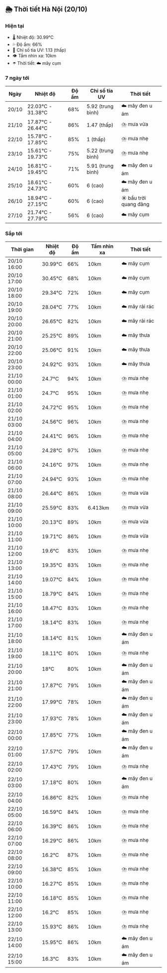 ## 🌦️ Thời tiết Hà Nội (20/10)

### Hiện tại

- 🌡️ Nhiệt độ: 30.99℃
- 💦 Độ ẩm: 66%
- 🌟 Chỉ số tia UV: 1.13 (thấp)
- 👁️ Tầm nhìn xa: 10km
- ☂️ Thời tiết: ☁️ mây cụm

### 7 ngày tới

| Ngày | Nhiệt độ | Độ ẩm | Chỉ số tia UV | Thời tiết |
| --- | --- | --- | --- | --- |
| 20/10 | 22.03℃ - 31.38℃ | 68% | 5.92 (trung bình) | ☁️ mây đen u ám |
| 21/10 | 17.87℃ - 26.44℃ | 86% | 1.47 (thấp) | ⛈️ mưa vừa |
| 22/10 | 15.78℃ - 17.85℃ | 85% | 1 (thấp) | ⛈️ mưa nhẹ |
| 23/10 | 15.61℃ - 19.73℃ | 75% | 5.22 (trung bình) | ⛈️ mưa nhẹ |
| 24/10 | 16.81℃ - 19.45℃ | 71% | 5.91 (trung bình) | ☁️ mây đen u ám |
| 25/10 | 18.61℃ - 24.73℃ | 60% | 6 (cao) | ☁️ mây đen u ám |
| 26/10 | 18.94℃ - 27.15℃ | 60% | 6 (cao) | ☀️ bầu trời quang đãng |
| 27/10 | 21.74℃ - 27.79℃ | 56% | 6 (cao) | ☁️ mây cụm |

### Sắp tới

| Thời gian | Nhiệt độ | Độ ẩm | Tầm nhìn xa | Thời tiết |
| --- | --- | --- | --- | --- |
| 20/10 16:00 | 30.99℃ | 66% | 10km | ☁️ mây cụm |
| 20/10 17:00 | 30.45℃ | 68% | 10km | ☁️ mây cụm |
| 20/10 18:00 | 29.34℃ | 72% | 10km | ☁️ mây cụm |
| 20/10 19:00 | 28.04℃ | 77% | 10km | ☁️ mây rải rác |
| 20/10 20:00 | 26.65℃ | 82% | 10km | ☁️ mây rải rác |
| 20/10 21:00 | 25.25℃ | 89% | 10km | ☁️ mây thưa |
| 20/10 22:00 | 25.06℃ | 91% | 10km | ☁️ mây thưa |
| 20/10 23:00 | 24.92℃ | 93% | 10km | ☁️ mây thưa |
| 21/10 00:00 | 24.7℃ | 94% | 10km | ⛈️ mưa nhẹ |
| 21/10 01:00 | 24.7℃ | 95% | 10km | ⛈️ mưa nhẹ |
| 21/10 02:00 | 24.72℃ | 95% | 10km | ⛈️ mưa nhẹ |
| 21/10 03:00 | 24.56℃ | 96% | 10km | ⛈️ mưa nhẹ |
| 21/10 04:00 | 24.41℃ | 96% | 10km | ⛈️ mưa nhẹ |
| 21/10 05:00 | 24.28℃ | 97% | 10km | ⛈️ mưa nhẹ |
| 21/10 06:00 | 24.16℃ | 97% | 10km | ⛈️ mưa nhẹ |
| 21/10 07:00 | 24.94℃ | 93% | 10km | ⛈️ mưa nhẹ |
| 21/10 08:00 | 26.44℃ | 86% | 10km | ⛈️ mưa vừa |
| 21/10 09:00 | 25.59℃ | 83% | 6.413km | ⛈️ mưa vừa |
| 21/10 10:00 | 20.13℃ | 89% | 10km | ⛈️ mưa vừa |
| 21/10 11:00 | 19.71℃ | 86% | 10km | ⛈️ mưa vừa |
| 21/10 12:00 | 19.6℃ | 83% | 10km | ⛈️ mưa nhẹ |
| 21/10 13:00 | 19.35℃ | 83% | 10km | ⛈️ mưa nhẹ |
| 21/10 14:00 | 19.07℃ | 84% | 10km | ⛈️ mưa nhẹ |
| 21/10 15:00 | 18.79℃ | 84% | 10km | ⛈️ mưa nhẹ |
| 21/10 16:00 | 18.47℃ | 83% | 10km | ⛈️ mưa nhẹ |
| 21/10 17:00 | 18.14℃ | 83% | 10km | ⛈️ mưa nhẹ |
| 21/10 18:00 | 18.14℃ | 81% | 10km | ☁️ mây đen u ám |
| 21/10 19:00 | 18.11℃ | 80% | 10km | ⛈️ mưa nhẹ |
| 21/10 20:00 | 18℃ | 80% | 10km | ☁️ mây đen u ám |
| 21/10 21:00 | 17.87℃ | 79% | 10km | ☁️ mây đen u ám |
| 21/10 22:00 | 17.99℃ | 78% | 10km | ☁️ mây đen u ám |
| 21/10 23:00 | 17.93℃ | 78% | 10km | ☁️ mây đen u ám |
| 22/10 00:00 | 17.85℃ | 77% | 10km | ☁️ mây đen u ám |
| 22/10 01:00 | 17.57℃ | 79% | 10km | ☁️ mây đen u ám |
| 22/10 02:00 | 17.43℃ | 79% | 10km | ⛈️ mưa nhẹ |
| 22/10 03:00 | 17.18℃ | 80% | 10km | ☁️ mây đen u ám |
| 22/10 04:00 | 16.86℃ | 82% | 10km | ⛈️ mưa nhẹ |
| 22/10 05:00 | 16.59℃ | 84% | 10km | ⛈️ mưa nhẹ |
| 22/10 06:00 | 16.39℃ | 86% | 10km | ⛈️ mưa nhẹ |
| 22/10 07:00 | 16.29℃ | 86% | 10km | ⛈️ mưa nhẹ |
| 22/10 08:00 | 16.2℃ | 87% | 10km | ⛈️ mưa nhẹ |
| 22/10 09:00 | 16.38℃ | 85% | 10km | ⛈️ mưa nhẹ |
| 22/10 10:00 | 16.27℃ | 85% | 10km | ⛈️ mưa nhẹ |
| 22/10 11:00 | 16.18℃ | 85% | 10km | ⛈️ mưa nhẹ |
| 22/10 12:00 | 16.2℃ | 85% | 10km | ⛈️ mưa nhẹ |
| 22/10 13:00 | 15.93℃ | 86% | 10km | ⛈️ mưa nhẹ |
| 22/10 14:00 | 15.95℃ | 86% | 10km | ☁️ mây đen u ám |
| 22/10 15:00 | 16.3℃ | 83% | 10km | ☁️ mây đen u ám |
